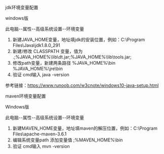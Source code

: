 jdk环境变量配置

windows版

此电脑--属性--高级系统设置--环境变量

1. 新建JAVA_HOME变量，地址填jdk的安装位置，例如：C:\Program Files\Java\jdk1.8.0_291
2. 新建/修改 CLASSPATH 变量，值为 .;%JAVA_HOME%\lib\dt.jar;%JAVA_HOME%\lib\tools.jar;
3. 修改path变量，新建两条路径 %JAVA_HOME%\bin %JAVA_HOME%\jre\bin
4. 验证 cmd输入 java -version

参考链接：https://www.runoob.com/w3cnote/windows10-java-setup.html

maven环境变量配置

Windows版

此电脑--属性--高级系统设置--环境变量

1. 新建MAVEN_HOME变量，地址填maven的解压位置，例如：C:\Program Files\apache-maven-3.6.1
2. 编辑系统变量path 添加变量值 ;%MAVEN_HOME%\bin
3. 验证 cmd输入 mvn -version